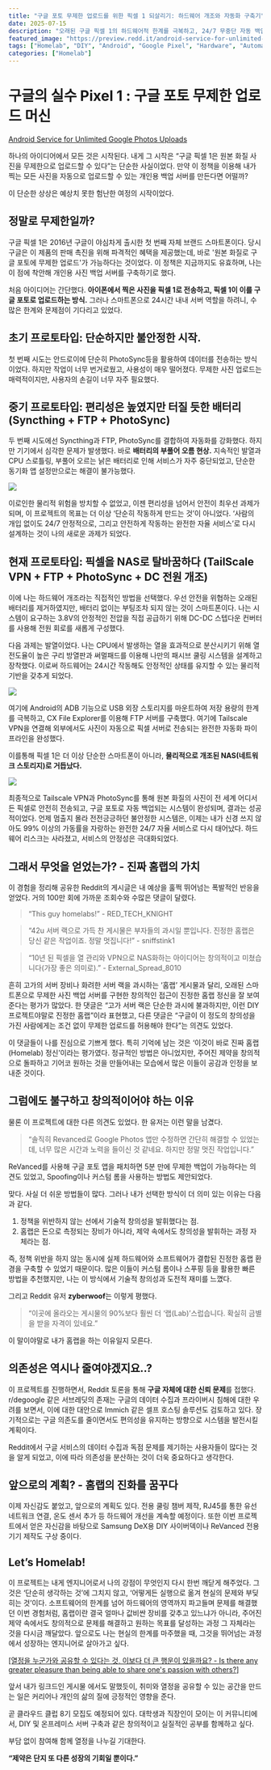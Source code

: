 ```yaml
---
title: "구글 포토 무제한 업로드를 위한 픽셀 1 되살리기: 하드웨어 개조와 자동화 구축기"
date: 2025-07-15
description: "오래된 구글 픽셀 1의 하드웨어적 한계를 극복하고, 24/7 무중단 자동 백업 서버로 재탄생시킨 과정을 기록합니다. 배터리 제거, 전원부 개조, 쿨링 시스템 설계 등 창의적인 문제 해결 과정을 공유합니다."
featured_image: "https://preview.redd.it/android-service-for-unlimited-google-photos-uploads-v0-5vwc4c29qxcf1.png?width=1080&crop=smart&auto=webp&s=57728f4ad0bc0166b23b77876993cb3390ef1c02"
tags: ["Homelab", "DIY", "Android", "Google Pixel", "Hardware", "Automation", "Backup", "Tailscale", "Engineering"]
categories: ["Homelab"]
---
```


# 구글의 실수 Pixel 1 : 구글  포토 무제한 업로드 머신

[Android Service for Unlimited Google Photos Uploads](https://www.reddit.com/r/homelab/comments/1m04ix4/android_service_for_unlimited_google_photos/?utm_source=share&utm_medium=web3x&utm_name=web3xcss&utm_term=1&utm_content=share_button)

하나의 아이디어에서 모든 것은 시작된다. 내게 그 시작은 “구글 픽셀 1은 원본 화질 사진을 무제한으로 업로드할 수 있다”는 단순한 사실이었다. 만약 이 정책을 이용해 내가 찍는 모든 사진을 자동으로 업로드할 수 있는 개인용 백업 서버를 만든다면 어떨까?

이 단순한 상상은 예상치 못한 험난한 여정의 시작이었다.

## **정말로 무제한일까?**

구글 픽셀 1은 2016년 구글이 야심차게 출시한 첫 번째 자체 브랜드 스마트폰이다. 당시 구글은 이 제품의 판매 촉진을 위해 파격적인 혜택을 제공했는데, 바로 '원본 화질로 구글 포토에 무제한 업로드'가 가능하다는 것이었다. 이 정책은 지금까지도 유효하며, 나는 이 점에 착안해 개인용 사진 백업 서버를 구축하기로 했다.

처음 아이디어는 간단했다. **아이폰에서 찍은 사진을 픽셀 1로 전송하고, 픽셀 1이 이를 구글 포토로 업로드하는 방식.** 그러나 스마트폰으로 24시간 내내 서버 역할을 하려니, 수많은 한계와 문제점이 기다리고 있었다.

## **초기 프로토타입: 단순하지만 불안정한 시작.**

첫 번째 시도는 안드로이에 단순히 PhotoSync등을 활용하여 데이터를 전송하는 방식이었다. 하지만 작업이 너무 번거로웠고, 사용성이 매우 떨어졌다. 무제한 사진 업로드는 매력적이지만, 사용자의 손길이 너무 자주 필요했다.

## **중기 프로토타입: 편리성은 높였지만 터질 듯한 배터리 (Syncthing + FTP + PhotoSync)**

두 번째 시도에선 Syncthing과 FTP, PhotoSync를 결합하여 자동화를 강화했다. 하지만 기기에서 심각한 문제가 발생했다. 바로 **배터리의 부풀어 오름 현상.** 지속적인 발열과 CPU 스로틀링, 부풀어 오르는 낡은 배터리로 인해 서비스가 자주 중단되었고, 단순한 동기화 앱 설정만으로는 해결이 불가능했다.

![](https://preview.redd.it/android-service-for-unlimited-google-photos-uploads-v0-1rfjm08cqxcf1.png?width=1080&crop=smart&auto=webp&s=4161d782d30d7ff94dd669e2af4f20ab46354d4f)

이로인한 물리적 위험을 방치할 수 없었고, 이젠 편리성을 넘어서 안전이 최우선 과제가 되며, 이 프로젝트의 목표는 더 이상 ‘단순히 작동하게 만드는 것’이 아니었다. ‘사람의 개입 없이도 24/7 안정적으로, 그리고 안전하게 작동하는 완전한 자율 서비스’로 다시 설계하는 것이 나의 새로운 과제가 되었다.

## **현재 프로토타입: 픽셀을 NAS로 탈바꿈하다 (TailScale VPN + FTP + PhotoSync + DC 전원 개조)**

이에 나는 하드웨어 개조라는 직접적인 방법을 선택했다. 우선 안전을 위협하는 오래된 배터리를 제거하였지만, 배터리 없이는 부팅조차 되지 않는 것이 스마트폰이다. 나는 시스템이 요구하는 3.8V의 안정적인 전압을 직접 공급하기 위해 DC-DC 스텝다운 컨버터를 사용해 전원 회로를 새롭게 구성했다.

다음 과제는 발열이었다. 나는 CPU에서 발생하는 열을 효과적으로 분산시키기 위해 열전도율이 높은 구리 방열판과 써멀패드를 이용해 나만의 패시브 쿨링 시스템을 설계하고 장착했다. 이로써 하드웨어는 24시간 작동해도 안정적인 상태를 유지할 수 있는 물리적 기반을 갖추게 되었다.

![](https://preview.redd.it/android-service-for-unlimited-google-photos-uploads-v0-5vwc4c29qxcf1.png?width=1080&crop=smart&auto=webp&s=57728f4ad0bc0166b23b77876993cb3390ef1c02)

여기에 Android의 ADB 기능으로 USB 외장 스토리지를 마운트하여 저장 용량의 한계를 극복하고, CX File Explorer를 이용해 FTP 서버를 구축했다. 여기에 Tailscale VPN을 연결해 외부에서도 사진이 자동으로 픽셀 서버로 전송되는 완전한 자동화 파이프라인을 완성했다.

이를통해 픽셀 1은 더 이상 단순한 스마트폰이 아니라, **물리적으로 개조된 NAS(네트워크 스토리지)로 거듭났다.**

![](https://preview.redd.it/android-service-for-unlimited-google-photos-uploads-v0-q9e7pg5luxcf1.png?width=1080&crop=smart&auto=webp&s=2b0146bb8bcc0005a71777591324177f67327ca2)

최종적으로 Tailscale VPN과 PhotoSync를 통해 원본 화질의 사진이 전 세계 어디서든 픽셀로 안전히 전송되고, 구글 포토로 자동 백업되는 시스템이 완성되며, 결과는 성공적이었다. 언제 멈출지 몰라 전전긍긍하던 불안정한 시스템은, 이제는 내가 신경 쓰지 않아도 99% 이상의 가동률을 자랑하는 완전한 24/7 자율 서비스로 다시 태어났다. 하드웨어 리스크는 사라졌고, 서비스의 안정성은 극대화되었다.

## **그래서 무엇을 얻었는가? - 진짜 홈랩의 가치**

이 경험을 정리해 공유한 Reddit의 게시글은 내 예상을 훌쩍 뛰어넘는 폭발적인 반응을 얻었다. 거의 100만 회에 가까운 조회수와 수많은 댓글이 달렸다.

> “This guy homelabs!” - RED_TECH_KNIGHT
> 

> “42u 서버 랙으로 가득 찬 게시물은 부자들의 과시일 뿐입니다. 진정한 홈랩은 당신 같은 작업이죠. 정말 멋집니다!” - sniffstink1
> 

> “10년 된 픽셀을 열 관리와 VPN으로 NAS화하는 아이디어는 창의적이고 미쳤습니다(가장 좋은 의미로).” - External_Spread_8010
> 

흔히 고가의 서버 장비나 화려한 서버 랙을 과시하는 ‘홈랩’ 게시물과 달리, 오래된 스마트폰으로 무제한 사진 백업 서버를 구현한 창의적인 접근이 진정한 홈랩 정신을 잘 보여준다는 평가가 많았다. 한 댓글은 “고가 서버 랙은 단순한 과시에 불과하지만, 이런 DIY 프로젝트야말로 진정한 홈랩”이라 표현했고, 다른 댓글은 “구글이 이 정도의 창의성을 가진 사람에게는 조건 없이 무제한 업로드를 허용해야 한다”는 의견도 있었다.

이 댓글들이 나를 진심으로 기쁘게 했다. 특히 기억에 남는 것은 ‘이것이 바로 진짜 홈랩(Homelab) 정신’이라는 평가였다. 정규적인 방법은 아니었지만, 주어진 제약을 창의적으로 돌파하고 기어코 원하는 것을 만들어내는 모습에서 많은 이들이 공감과 인정을 보내준 것이다.

## **그럼에도 불구하고 창의적이어야 하는 이유**

물론 이 프로젝트에 대한 다른 의견도 있었다. 한 유저는 이런 말을 남겼다.

> “솔직히 Revanced로 Google Photos 앱만 수정하면 간단히 해결할 수 있었는데, 너무 많은 시간과 노력을 들이신 것 같네요. 하지만 정말 멋진 작업입니다.”
> 

ReVanced를 사용해 구글 포토 앱을 패치하면 5분 만에 무제한 백업이 가능하다는 의견도 있었고, Spoofing이나 커스텀 롬을 사용하는 방법도 제안되었다. 

맞다. 사실 더 쉬운 방법들이 많다. 그러나 내가 선택한 방식이 더 의미 있는 이유는 다음과 같다.

1. 정책을 위반하지 않는 선에서 기술적 창의성을 발휘했다는 점.
2. 홈랩은 돈으로 측정되는 장비가 아니라, 제약 속에서도 창의성을 발휘하는 과정 자체라는 점.

즉, 정책 위반을 하지 않는 동시에 실제 하드웨어와 소프트웨어가 결합된 진정한 홈랩 환경을 구축할 수 있었기 때문이다. 많은 이들이 커스텀 롬이나 스푸핑 등을 활용한 빠른 방법을 추천했지만, 나는 이 방식에서 기술적 창의성과 도전적 재미를 느꼈다.

그리고 Reddit 유저 **zyberwoof**는 이렇게 평했다.

> “이곳에 올라오는 게시물의 90%보다 훨씬 더 ‘랩(Lab)’스럽습니다. 확실히 금별을 받을 자격이 있네요.”
> 

이 말이야말로 내가 홈랩을 하는 이유일지 모른다.

## 의존성은 역시나 줄여야겠지요..?

이 프로젝트를 진행하면서, Reddit 토론을 통해 **구글 자체에 대한 신뢰 문제**를 접했다. r/degoogle 같은 서브레딧의 존재는 구글의 데이터 수집과 프라이버시 침해에 대한 우려를 보면서, 이에 대한 대안으로 Immich 같은 셀프 호스팅 솔루션도 검토하고 있다. 장기적으로는 구글 의존도를 줄이면서도 편의성을 유지하는 방향으로 시스템을 발전시킬 계획이다.

Reddit에서 구글 서비스의 데이터 수집과 독점 문제를 제기하는 사용자들이 많다는 것을 알게 되었고, 이에 따라 의존성을 분산하는 것이 더욱 중요하다고 생각한다.

## **앞으로의 계획? - 홈랩의 진화를 꿈꾸다**

이제 자신감도 붙었고, 앞으로의 계획도 있다. 전용 쿨링 챔버 제작, RJ45를 통한 유선 네트워크 연결, 온도 센서 추가 등 하드웨어 개선을 계속할 예정이다. 또한 이번 프로젝트에서 얻은 자신감을 바탕으로 Samsung DeX용 DIY 사이버덱이나 ReVanced 전용 기기 제작도 구상 중이다.

## **Let’s Homelab!**

이 프로젝트는 내게 엔지니어로서 나의 강점이 무엇인지 다시 한번 깨닫게 해주었다. 그것은 ‘단순히 생각하는 것’에 그치지 않고, ‘어떻게든 실행으로 옮겨 현실의 문제와 부딪히는 것’이다. 소프트웨어의 한계를 넘어 하드웨어의 영역까지 파고들며 문제를 해결했던 이번 경험처럼, 홈랩이란 결국 얼마나 값비싼 장비를 갖추고 있느냐가 아니라, 주어진 제약 속에서도 창의적으로 문제를 해결하고 원하는 목표를 달성하는 과정 그 자체라는 것을 다시금 깨달았다. 앞으로도 나는 현실의 한계를 마주했을 때, 그것을 뛰어넘는 과정에서 성장하는 엔지니어로 살아가고 싶다.

[[열정을 누군가와 공유할 수 있다는 것, 이보다 더 큰 행운이 있을까요? - Is there any greater pleasure than being able to share one's passion with others?]](https://www.linkedin.com/pulse/%EC%97%B4%EC%A0%95%EC%9D%84-%EB%88%84%EA%B5%B0%EA%B0%80%EC%99%80-%EA%B3%B5%EC%9C%A0%ED%95%A0-%EC%88%98-%EC%9E%88%EB%8B%A4%EB%8A%94-%EA%B2%83-%EC%9D%B4%EB%B3%B4%EB%8B%A4-%EB%8D%94-%ED%81%B0-%ED%96%89%EC%9A%B4%EC%9D%B4-%EC%9E%88%EC%9D%84%EA%B9%8C%EC%9A%94-any-greater-pleasure-so-uv0vc)

앞서 내가 링크드인 게시물 에서도 말했듯이, 취미와 열정을 공유할 수 있는 공간을 만드는 일은 커리어나 개인의 삶의 질에 긍정적인 영향을 준다.

곧 클라우드 클럽 8기 모집도 예정되어 있다. 대학생과 직장인이 모이는 이 커뮤니티에서, DIY 및 온프레미스 서버 구축과 같은 창의적이고 실질적인 공부를 함께하고 싶다.

부담 없이 참여해 함께 열정을 나누길 기대한다.

**“제약은 단지 또 다른 성장의 기회일 뿐이다.”**